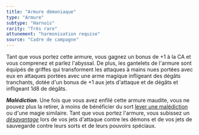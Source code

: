 ```yaml
---
title: "Armure démoniaque"
type: "Armure"
subtype: "Harnois"
rarity: "Très rare"
attunement: "harmonisation requise"
source: "Cadre de campagne"
---
```

Tant que vous portez cette armure, vous gagnez un bonus de +1 à la CA et vous comprenez et parlez l'abyssal. De plus, les gantelets de l'armure sont équipés de griffes qui transforment les attaques à mains nues portées avec eux en attaques portées avec une arme magique infligeant des dégâts tranchants, dotée d'un bonus de +1 aux jets d'attaque et de dégâts et infligeant 1d8 de dégâts.

***Malédiction***. Une fois que vous avez enfilé cette armure maudite, vous ne pouvez plus la retirer, à moins de bénéficier du sort [lever une malédiction](/grimoire/lever-une-malediction) ou d'une magie similaire. Tant que vous portez l'armure, vous subissez un [_désavantage_](/utiliser-les-caracteristiques/#avantage-et-desavantage) lors de vos jets d'attaque contre les démons et de vos jets de sauvegarde contre leurs sorts et de leurs pouvoirs spéciaux.
